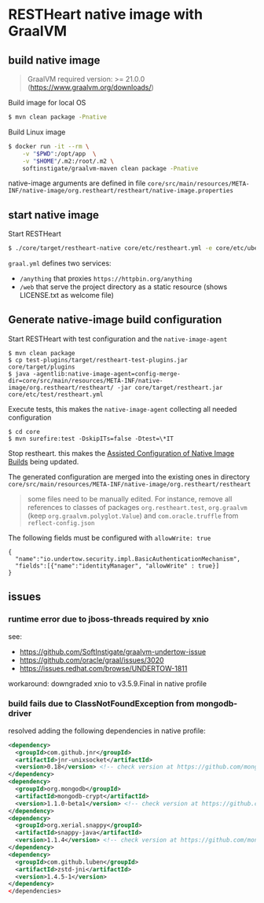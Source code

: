 # RESTHeart native image with GraalVM

## build native image

> GraalVM required version: >= 21.0.0 (https://www.graalvm.org/downloads/)

Build image for local OS

```bash
$ mvn clean package -Pnative
```

Build Linux image

```bash
$ docker run -it --rm \
    -v "$PWD":/opt/app  \
    -v "$HOME"/.m2:/root/.m2 \
    softinstigate/graalvm-maven clean package -Pnative
```

native-image arguments are defined in file `core/src/main/resources/META-INF/native-image/org.restheart/restheart/native-image.properties`

## start native image

Start RESTHeart

```bash
$ ./core/target/restheart-native core/etc/restheart.yml -e core/etc/uber.properties
```

`graal.yml` defines two services:

- `/anything` that proxies `https://httpbin.org/anything`
- `/web` that serve the project directory as a static resource (shows LICENSE.txt as welcome file)

## Generate native-image build configuration

Start RESTHeart with test configuration and the `native-image-agent`

```
$ mvn clean package
$ cp test-plugins/target/restheart-test-plugins.jar core/target/plugins
$ java -agentlib:native-image-agent=config-merge-dir=core/src/main/resources/META-INF/native-image/org.restheart/restheart/ -jar core/target/restheart.jar core/etc/test/restheart.yml
```

Execute tests, this makes the `native-image-agent` collecting all needed configuration

```
$ cd core
$ mvn surefire:test -DskipITs=false -Dtest=\*IT
```

Stop restheart. this makes the [Assisted Configuration of Native Image Builds](https://github.com/oracle/graal/blob/master/substratevm/BuildConfiguration.md#assisted-configuration-of-native-image-builds) being updated.

The generated configuration are merged into the existing ones in directory `core/src/main/resources/META-INF/native-image/org.restheart/restheart`

> some files need to be manually edited. For instance, remove all references to classes of packages `org.restheart.test`, `org.graalvm` (keep `org.graalvm.polyglot.Value`) and `com.oracle.truffle` from `reflect-config.json`


The following fields must be configured with `allowWrite: true`

```
{
  "name":"io.undertow.security.impl.BasicAuthenticationMechanism",
  "fields":[{"name":"identityManager", "allowWrite" : true}]
}
```

## issues

### runtime error due to jboss-threads required by xnio

see:

- https://github.com/SoftInstigate/graalvm-undertow-issue
- https://github.com/oracle/graal/issues/3020
- https://issues.redhat.com/browse/UNDERTOW-1811

workaround: downgraded xnio to v3.5.9.Final in native profile

### build fails due to ClassNotFoundException from mongodb-driver

resolved adding the following dependencies in native profile:

```xml
<dependency>
  <groupId>com.github.jnr</groupId>
  <artifactId>jnr-unixsocket</artifactId>
  <version>0.18</version> <!-- check version at https://github.com/mongodb/mongo-java-driver/blob/master/build.gradle -->
</dependency>
<dependency>
  <groupId>org.mongodb</groupId>
  <artifactId>mongodb-crypt</artifactId>
  <version>1.1.0-beta1</version> <!-- check version at https://github.com/mongodb/mongo-java-driver/blob/master/build.gradle -->
</dependency>
<dependency>
  <groupId>org.xerial.snappy</groupId>
  <artifactId>snappy-java</artifactId>
  <version>1.1.4</version> <!-- check version at https://github.com/mongodb/mongo-java-driver/blob/master/build.gradle -->
</dependency>
<dependency>
  <groupId>com.github.luben</groupId>
  <artifactId>zstd-jni</artifactId>
  <version>1.4.5-1</version>
</dependency>
</dependencies>
```
